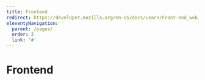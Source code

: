 ```yaml
---
title: Frontend
redirect: https://developer.mozilla.org/en-US/docs/Learn/Front-end_web_developer
eleventyNavigation:
  parent: /pages/
  order: 3
  link: '#'
---
```


# Frontend
